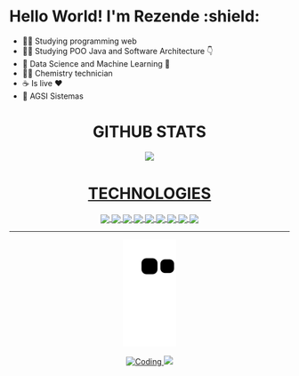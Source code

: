 <!--Infos-->
<h1>Hello World! I'm Rezende	:shield:</h1>

- :man_student: Studying programming web
- :man_technologist: Studying POO Java and Software Architecture :point_down:
- :black_heart: Data Science and Machine Learning :black_heart:
- :man_scientist: Chemistry technician
- ☕ Is live ❤️
- 🏢 AGSI Sistemas

<!--GitHuv Stats-->
<h1 align="center">GITHUB STATS</h1>
<div align="center">
  <a href="https://github.com/GustavoCarisRezende">
  <img height="180em" bg_color="#000000" src="https://github-readme-stats.vercel.app/api?username=GustavoCarisRezende&show_icons=true&theme=merko&include_all_commits=true&count_private=true"/>
 
<!--ÍCONES DAS LINGUAGENS-->
  <br>
  <h1 align="center">TECHNOLOGIES</h1>
  <div align="center">
    <img align="center" src="https://img.icons8.com/color/48/000000/html-5--v1.png"/>
    <img align="center" src="https://img.icons8.com/color/48/000000/css3.png"/>
    <img align="center" src="https://img.icons8.com/color/48/000000/javascript--v2.png"/>
    <img align="center" src="https://img.icons8.com/color/48/000000/python--v1.png"/>
    <img align="center" src="https://img.icons8.com/color/48/000000/mysql-logo.png"/>
    <img align="center" src="https://img.icons8.com/color/344/ubuntu--v1.png" height='46'/>
    <img align="center" src="https://img.icons8.com/color/48/000000/java-coffee-cup-logo--v1.png"/>
    <img align="center" src="https://img.icons8.com/color/48/000000/tomcat.png"/>
    <img align="center" src="https://img.icons8.com/dusk/64/000000/php-logo.png"/>
  </div>

<hr>
 
<!--Snake Gif-->
<div align="center">
  <img align="center" src="https://github.com/rafaballerini/rafaballerini/blob/output/github-contribution-grid-snake.svg">
</div>

<br>
  
<!--Images-->
<div align="center">
  <img alt="Coding" height="250px" src="https://i.ytimg.com/vi/f02mOEt11OQ/maxresdefault.jpg">
  <img height="250px" src="https://c.tenor.com/41I-iMyClCgAAAAd/programmer-programming.gif">
</div>
